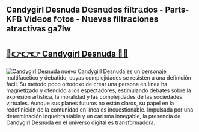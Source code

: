 ## Candygirl Desnuda D𝚎sn𝚞dos filtr𝚊dos - Parts-KFB Vid𝚎os f𝚘tos - N𝚞evas filtr𝚊ciones atr𝚊ctivas ga7lw

# <h2><a href="http://mb1yoo.tromn.icu/?c=Candygirl+Desnuda">🔗👉👉👉 Candygirl Desnuda 🔗🔗</a></h2>

[![Candygirl Desnuda nuevo](https://i.imgur.com/pEAQMta.gif)](http://mb1yoo.tromn.icu/?c=Candygirl+Desnuda)
Candygirl Desnuda es un personaje multifacético y debatido, cuyas complejidades se resisten a una definición fácil.  Su método poco ortodoxo de crear una persona en línea ha magnetizado y ofendido a los espectadores, estimulando debates sobre la expresión artística, la moralidad y las complejidades de las sociedades virtuales. Aunque sus planes futuros no están claros, su papel en la redefinición de la comunidad en línea es incuestionable. Impulsada por una determinación inquebrantable y un carisma innegable, la presencia de Candygirl Desnuda en el universo digital es transformadora.
